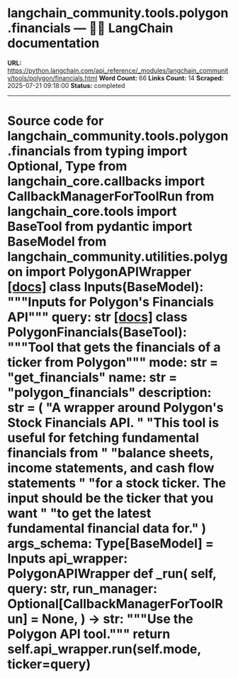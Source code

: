 # langchain_community.tools.polygon.financials — 🦜🔗 LangChain  documentation

**URL:** https://python.langchain.com/api_reference/_modules/langchain_community/tools/polygon/financials.html
**Word Count:** 66
**Links Count:** 14
**Scraped:** 2025-07-21 09:18:00
**Status:** completed

---

# Source code for langchain\_community.tools.polygon.financials               from typing import Optional, Type          from langchain_core.callbacks import CallbackManagerForToolRun     from langchain_core.tools import BaseTool     from pydantic import BaseModel          from langchain_community.utilities.polygon import PolygonAPIWrapper                              [[docs]](https://python.langchain.com/api_reference/community/tools/langchain_community.tools.polygon.financials.Inputs.html#langchain_community.tools.polygon.financials.Inputs)     class Inputs(BaseModel):         """Inputs for Polygon's Financials API"""              query: str                                             [[docs]](https://python.langchain.com/api_reference/community/tools/langchain_community.tools.polygon.financials.PolygonFinancials.html#langchain_community.tools.polygon.financials.PolygonFinancials)     class PolygonFinancials(BaseTool):         """Tool that gets the financials of a ticker from Polygon"""              mode: str = "get_financials"         name: str = "polygon_financials"         description: str = (             "A wrapper around Polygon's Stock Financials API. "             "This tool is useful for fetching fundamental financials from "             "balance sheets, income statements, and cash flow statements "             "for a stock ticker. The input should be the ticker that you want "             "to get the latest fundamental financial data for."         )         args_schema: Type[BaseModel] = Inputs              api_wrapper: PolygonAPIWrapper              def _run(             self,             query: str,             run_manager: Optional[CallbackManagerForToolRun] = None,         ) -> str:             """Use the Polygon API tool."""             return self.api_wrapper.run(self.mode, ticker=query)